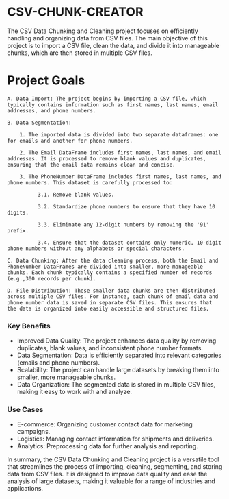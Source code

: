 # **CSV-CHUNK-CREATOR**
The CSV Data Chunking and Cleaning project focuses on efficiently handling and organizing data from CSV files. The main objective of this project is to import a CSV file, clean the data, and divide it into manageable chunks, which are then stored in multiple CSV files.

# **Project Goals**

    A. Data Import: The project begins by importing a CSV file, which typically contains information such as first names, last names, email addresses, and phone numbers.

    B. Data Segmentation:

        1. The imported data is divided into two separate dataframes: one for emails and another for phone numbers.
  
        2. The Email DataFrame includes first names, last names, and email addresses. It is processed to remove blank values and duplicates, ensuring that the email data remains clean and concise.

        3. The PhoneNumber DataFrame includes first names, last names, and phone numbers. This dataset is carefully processed to:
  
              3.1. Remove blank values.
    
              3.2. Standardize phone numbers to ensure that they have 10 digits.
    
              3.3. Eliminate any 12-digit numbers by removing the '91' prefix.
    
              3.4. Ensure that the dataset contains only numeric, 10-digit phone numbers without any alphabets or special characters.
    
    C. Data Chunking: After the data cleaning process, both the Email and PhoneNumber DataFrames are divided into smaller, more manageable chunks. Each chunk typically contains a specified number of records (e.g.,300 records per chunk).
    
    D. File Distribution: These smaller data chunks are then distributed across multiple CSV files. For instance, each chunk of email data and phone number data is saved in separate CSV files. This ensures that the data is organized into easily accessible and structured files.

### **Key Benefits**

* Improved Data Quality: The project enhances data quality by removing duplicates, blank values, and inconsistent phone number formats.
* Data Segmentation: Data is efficiently separated into relevant categories (emails and phone numbers).
* Scalability: The project can handle large datasets by breaking them into smaller, more manageable chunks.
* Data Organization: The segmented data is stored in multiple CSV files, making it easy to work with and analyze.

### **Use Cases**

* E-commerce: Organizing customer contact data for marketing campaigns.
* Logistics: Managing contact information for shipments and deliveries.
* Analytics: Preprocessing data for further analysis and reporting.
  
In summary, the CSV Data Chunking and Cleaning project is a versatile tool that streamlines the process of importing, cleaning, segmenting, and storing data from CSV files. It is designed to improve data quality and ease the analysis of large datasets, making it valuable for a range of industries and applications.
